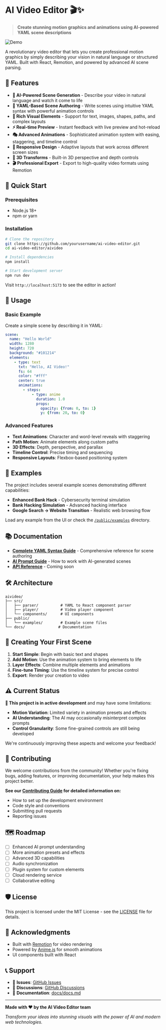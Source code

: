 # AI Video Editor 🎬✨

> **Create stunning motion graphics and animations using AI-powered YAML scene descriptions**

![Demo](docs/demo.gif)

A revolutionary video editor that lets you create professional motion graphics by simply describing your vision in natural language or structured YAML. Built with React, Remotion, and powered by advanced AI scene parsing.

## 🌟 Features

- **🤖 AI-Powered Scene Generation** - Describe your video in natural language and watch it come to life
- **📝 YAML-Based Scene Authoring** - Write scenes using intuitive YAML syntax with powerful animation controls
- **🎨 Rich Visual Elements** - Support for text, images, shapes, paths, and complex layouts
- **⚡ Real-time Preview** - Instant feedback with live preview and hot-reload
- **🎭 Advanced Animations** - Sophisticated animation system with easing, staggering, and timeline control
- **📱 Responsive Design** - Adaptive layouts that work across different screen sizes
- **🎯 3D Transforms** - Built-in 3D perspective and depth controls
- **🎬 Professional Export** - Export to high-quality video formats using Remotion

## 🚀 Quick Start

### Prerequisites

- Node.js 18+ 
- npm or yarn

### Installation

```bash
# Clone the repository
git clone https://github.com/yourusername/ai-video-editor.git
cd ai-video-editor/aivideo

# Install dependencies
npm install

# Start development server
npm run dev
```

Visit `http://localhost:5173` to see the editor in action!

## 📖 Usage

### Basic Example

Create a simple scene by describing it in YAML:

```yaml
scene:
  name: "Hello World"
  width: 1280
  height: 720
  background: "#101214"
  elements:
    - type: text
      txt: "Hello, AI Video!"
      fs: 64
      color: "#fff"
      center: true
      animations:
        - steps:
            - type: anime
              duration: 1.0
              props:
                opacity: {from: 0, to: 1}
                y: {from: 20, to: 0}
```

### Advanced Features

- **Text Animations**: Character and word-level reveals with staggering
- **Path Motion**: Animate elements along custom paths
- **3D Effects**: Depth, perspective, and parallax
- **Timeline Control**: Precise timing and sequencing
- **Responsive Layouts**: Flexbox-based positioning system

## 🎯 Examples

The project includes several example scenes demonstrating different capabilities:

- **Enhanced Bank Hack** - Cybersecurity terminal simulation
- **Bank Hacking Simulation** - Advanced hacking interface
- **Google Search → Website Transition** - Realistic web browsing flow

Load any example from the UI or check the [`/public/examples`](public/examples) directory.

## 📚 Documentation

- **[Complete YAML Syntax Guide](docs/docs.md)** - Comprehensive reference for scene authoring
- **[AI Prompt Guide](docs/prompt.md)** - How to work with AI-generated scenes
- **[API Reference](#)** - Coming soon

## 🛠️ Architecture

```
aivideo/
├── src/
│   ├── parser/          # YAML to React component parser
│   ├── player/          # Video player component
│   └── components/      # UI components
├── public/
│   └── examples/        # Example scene files
└── docs/               # Documentation
```

## 🎨 Creating Your First Scene

1. **Start Simple**: Begin with basic text and shapes
2. **Add Motion**: Use the animation system to bring elements to life
3. **Layer Effects**: Combine multiple elements and animations
4. **Fine-tune Timing**: Use the timeline system for precise control
5. **Export**: Render your creation to video

## ⚠️ Current Status

**🚧 This project is in active development** and may have some limitations:

- **Motion Variation**: Limited variety in animation presets and effects
- **AI Understanding**: The AI may occasionally misinterpret complex prompts
- **Control Granularity**: Some fine-grained controls are still being developed

We're continuously improving these aspects and welcome your feedback!

## 🤝 Contributing

We welcome contributions from the community! Whether you're fixing bugs, adding features, or improving documentation, your help makes this project better.

**See our [Contributing Guide](CONTRIBUTING.md) for detailed information on:**
- How to set up the development environment
- Code style and conventions
- Submitting pull requests
- Reporting issues

## 🗺️ Roadmap

- [ ] Enhanced AI prompt understanding
- [ ] More animation presets and effects
- [ ] Advanced 3D capabilities
- [ ] Audio synchronization
- [ ] Plugin system for custom elements
- [ ] Cloud rendering service
- [ ] Collaborative editing

## 🛡️ License

This project is licensed under the MIT License - see the [LICENSE](LICENSE) file for details.

## 🙏 Acknowledgments

- Built with [Remotion](https://remotion.dev) for video rendering
- Powered by [Anime.js](https://animejs.com) for smooth animations
- UI components built with React

## 📞 Support

- 📧 **Issues**: [GitHub Issues](https://github.com/yourusername/ai-video-editor/issues)
- 💬 **Discussions**: [GitHub Discussions](https://github.com/yourusername/ai-video-editor/discussions)
- 📖 **Documentation**: [docs/docs.md](docs/docs.md)

---

**Made with ❤️ by the AI Video Editor team**

*Transform your ideas into stunning visuals with the power of AI and modern web technologies.*
